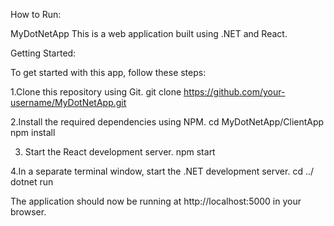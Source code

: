 
How to Run:

MyDotNetApp
This is a web application built using .NET and React.

Getting Started:

To get started with this app, follow these steps:

1.Clone this repository using Git.
git clone https://github.com/your-username/MyDotNetApp.git

2.Install the required dependencies using NPM.
cd MyDotNetApp/ClientApp
npm install

3. Start the React development server.
npm start

4.In a separate terminal window, start the .NET development server.
cd ../
dotnet run


The application should now be running at http://localhost:5000 in your browser.
